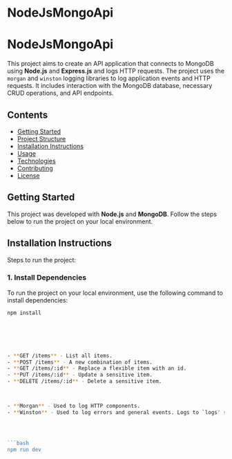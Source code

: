 # NodeJsMongoApi
# NodeJsMongoApi

This project aims to create an API application that connects to MongoDB using **Node.js** and **Express.js** and logs HTTP requests. The project uses the `morgan` and `winston` logging libraries to log application events and HTTP requests. It includes interaction with the MongoDB database, necessary CRUD operations, and API endpoints.

## Contents

- [Getting Started](#getting-started)
- [Project Structure](#project-structure)
- [Installation Instructions](#installation-instructions)
- [Usage](#usage)
- [Technologies](#technologies)
- [Contributing](#contributing)
- [License](#license)

## Getting Started

This project was developed with **Node.js** and **MongoDB**. Follow the steps below to run the project on your local environment.

## Installation Instructions

Steps to run the project:

### 1. Install Dependencies

To run the project on your local environment, use the following command to install dependencies:

```bash
npm install






- **GET /items** - List all items.
- **POST /items** - A new combination of items.
- **GET /items/:id** - Replace a flexible item with an id.
- **PUT /items/:id** - Update a sensitive item.
- **DELETE /items/:id** - Delete a sensitive item.



- **Morgan** - Used to log HTTP components.
- **Winston** - Used to log errors and general events. Logs to `logs' storage location.




```bash
npm run dev
